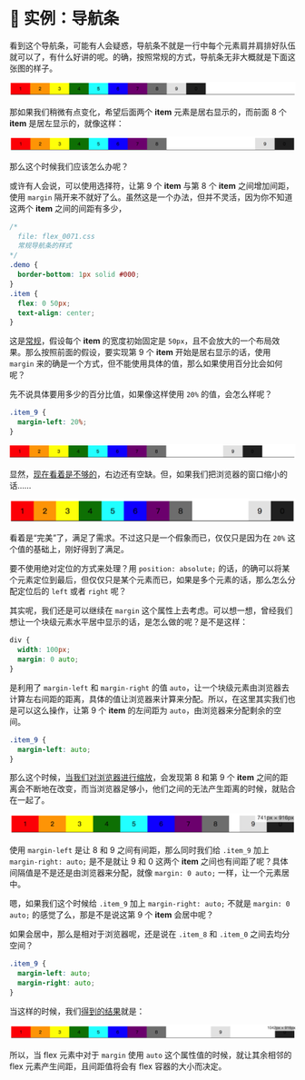 # 📕 实例：导航条

看到这个导航条，可能有人会疑惑，导航条不就是一行中每个元素肩并肩排好队伍就可以了，有什么好讲的呢。的确，按照常规的方式，导航条无非大概就是下面这张图的样子。

<img src="/image/03-04-01.png" style="zoom:50%;" />

那如果我们稍微有点变化，希望后面两个 **item** 元素是居右显示的，而前面 8 个 **item** 是居左显示的，就像这样：

<img src="/image/03-04-02.png" style="zoom:50%;" />

那么这个时候我们应该怎么办呢？

或许有人会说，可以使用选择符，让第 9 个 **item** 与第 8 个 **item** 之间增加间距，使用 `margin` 隔开来不就好了么。虽然这是一个办法，但并不灵活，因为你不知道这两个 **item** 之间的间距有多少，

```css
/*
  file: flex_0071.css
  常规导航条的样式
*/
.demo {
  border-bottom: 1px solid #000;
}
.item {
  flex: 0 50px;
  text-align: center;
}
```

这是[常规](/demo.html?id=71)，假设每个 **item** 的宽度初始固定是 `50px`，且不会放大的一个布局效果。那么按照前面的假设，要实现第 9 个 **item** 开始是居右显示的话，使用 `margin` 来的确是一个方式，但不能使用具体的值，那么如果使用百分比会如何呢？

先不说具体要用多少的百分比值，如果像这样使用 `20%` 的值，会怎么样呢？

```css
.item_9 {
  margin-left: 20%;
}
```

<img src="/image/03-04-03.png" style="zoom:50%;" />

显然，[现在看着是不够的](/demo.html?id=73)，右边还有空缺。但，如果我们把浏览器的窗口缩小的话……

<img src="/image/03-04-04.png" style="zoom:50%;" />

看着是“完美”了，满足了需求。不过这只是一个假象而已，仅仅只是因为在 `20%` 这个值的基础上，刚好得到了满足。

要不使用绝对定位的方式来处理？用 `position: absolute;` 的话，的确可以将某个元素定位到最后，但仅仅只是某个元素而已，如果是多个元素的话，那么怎么分配定位后的 `left` 或者 `right` 呢？

其实呢，我们还是可以继续在 `margin` 这个属性上去考虑。可以想一想，曾经我们想让一个块级元素水平居中显示的话，是怎么做的呢？是不是这样：

```css
div {
  width: 100px;
  margin: 0 auto;
}
```

是利用了 `margin-left` 和 `margin-right` 的值 `auto`，让一个块级元素由浏览器去计算左右间距的距离，具体的值让浏览器来计算来分配。所以，在这里其实我们也是可以这么操作，让第 9 个 **item** 的左间距为 `auto`，由浏览器来分配剩余的空间。

```css
.item_9 {
  margin-left: auto;
}
```

那么这个时候，[当我们对浏览器进行缩放](/demo.html?id=72)，会发现第 8 和第 9 个 **item** 之间的距离会不断地在改变，而当浏览器足够小，他们之间的无法产生距离的时候，就贴合在一起了。

<img src="/image/03-04-05.png" style="zoom:50%;" />

使用 `margin-left` 是让 8 和 9 之间有间距，那么同时我们给 `.item_9` 加上 `margin-right: auto;` 是不是就让 9 和 0 这两个 **item** 之间也有间距了呢？具体间隔值是不是还是由浏览器来分配，就像 `margin: 0 auto;` 一样，让一个元素居中。

嗯，如果我们这个时候给 `.item_9` 加上 `margin-right: auto;` 不就是 `margin: 0 auto;` 的感觉了么，那是不是说这第 9 个 **item** 会居中呢？

如果会居中，那么是相对于浏览器呢，还是说在 `.item_8` 和 `.item_0` 之间去均分空间？

```css
.item_9 {
  margin-left: auto;
  margin-right: auto;
}
```

当这样的时候，我们[得到的结果](/demo.html?id=74)就是：

<img src="/image/03-04-06.png" style="zoom:50%;" />

所以，当 flex 元素中对于 `margin` 使用 `auto` 这个属性值的时候，就让其余相邻的 flex 元素产生间距，且间距值将会有 flex 容器的大小而决定。

